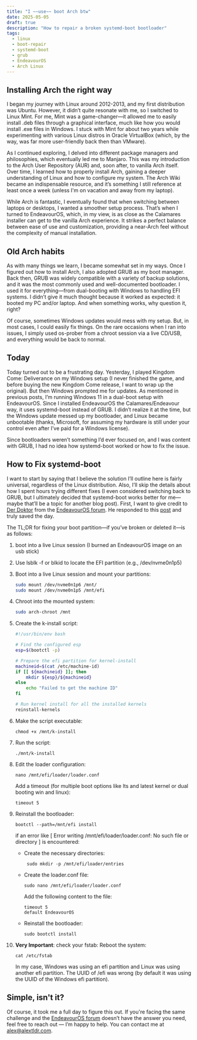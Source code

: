 ```yaml
---
title: "I ~~use~~ boot Arch btw"
date: 2025-05-05
draft: true
description: "How to repair a broken systemd-boot bootloader"
tags:
  - linux
  - boot-repair
  - systemd-boot
  - grub
  - EndeavourOS
  - Arch Linux
---
```


## Installing Arch **the right way**

I began my journey with Linux around 2012-2013, and my first distribution was Ubuntu. However, it didn’t quite resonate with me, so I switched to Linux Mint. For me, Mint was a game-changer—it allowed me to easily install .deb files through a graphical interface, much like how you would install .exe files in Windows. I stuck with Mint for about two years while experimenting with various Linux distros in Oracle VirtualBox (which, by the way, was far more user-friendly back then than VMware).

As I continued exploring, I delved into different package managers and philosophies, which eventually led me to Manjaro. This was my introduction to the Arch User Repository (AUR) and, soon after, to vanilla Arch itself. Over time, I learned how to properly install Arch, gaining a deeper understanding of Linux and how to configure my system. The Arch Wiki became an indispensable resource, and it’s something I still reference at least once a week (unless I'm on vacation and away from my laptop).

While Arch is fantastic, I eventually found that when switching between laptops or desktops, I wanted a smoother setup process. That’s when I turned to EndeavourOS, which, in my view, is as close as the Calamares installer can get to the vanilla Arch experience. It strikes a perfect balance between ease of use and customization, providing a near-Arch feel without the complexity of manual installation.

## Old Arch habits

As with many things we learn, I became somewhat set in my ways. Once I figured out how to install Arch, I also adopted GRUB as my boot manager. Back then, GRUB was widely compatible with a variety of backup solutions, and it was the most commonly used and well-documented bootloader. I used it for everything—from dual-booting with Windows to handling EFI systems. I didn’t give it much thought because it worked as expected: it booted my PC and/or laptop. And when something works, why question it, right?

Of course, sometimes Windows updates would mess with my setup. But, in most cases, I could easily fix things. On the rare occasions when I ran into issues, I simply used os-prober from a chroot session via a live CD/USB, and everything would be back to normal.

## Today

Today turned out to be a frustrating day. Yesterday, I played Kingdom Come: Deliverance on my Windows setup (I never finished the game, and before buying the new Kingdom Come release, I want to wrap up the original). But then Windows prompted me for updates. As mentioned in previous posts, I’m running Windows 11 in a dual-boot setup with EndeavourOS. Since I installed EndeavourOS the Calamares/Endeavour way, it uses systemd-boot instead of GRUB. I didn’t realize it at the time, but the Windows update messed up my bootloader, and Linux became unbootable (thanks, Microsoft, for assuming my hardware is still under your control even after I’ve paid for a Windows license).

Since bootloaders weren’t something I’d ever focused on, and I was content with GRUB, I had no idea how systemd-boot worked or how to fix the issue.

## How to Fix systemd-boot

I want to start by saying that I believe the solution I’ll outline here is fairly universal, regardless of the Linux distribution. Also, I’ll skip the details about how I spent hours trying different fixes (I even considered switching back to GRUB, but I ultimately decided that systemd-boot works better for me—maybe that’ll be a topic for another blog post). First, I want to give credit to [Der Doktor](https://forum.endeavouros.com/u/joekamprad/summary) from the [EndeavourOS forum](https://forum.endeavouros.com). He responded to this [post](https://forum.endeavouros.com/t/how-to-recover-my-partition-please-help/60224/6) and truly saved the day.

The TL;DR for fixing your boot partition—if you’ve broken or deleted it—is as follows:

1. boot into a live Linux session (I burned an EndeavourOS image on an usb stick)
2. Use lsblk -f or blkid to locate the EFI partition (e.g., /dev/nvme0n1p5)
3. Boot into a live Linux session and mount your partitions:
   ```bash
   sudo mount /dev/nvme0n1p6 /mnt/
   sudo mount /dev/nvme0n1p5 /mnt/efi
   ```
4. Chroot into the mounted system:
   ```bash
   sudo arch-chroot /mnt
   ```
5. Create the k-install script:
   ```bash
   #!/usr/bin/env bash
   
   # Find the configured esp
   esp=$(bootctl -p)
   
   # Prepare the efi partition for kernel-install
   machineid=$(cat /etc/machine-id)
   if [[ ${machineid} ]]; then
       mkdir ${esp}/${machineid}
   else
       echo "Failed to get the machine ID"
   fi
   
   # Run kernel install for all the installed kernels
   reinstall-kernels
   ```

6. Make the script executable:
   ```
   chmod +x /mnt/k-install
   ```

7. Run the script:
   ```
   ./mnt/k-install
   ```

8. Edit the loader configuration:
   ```
   nano /mnt/efi/loader/loader.conf
   ```
   Add a timeout (for multiple boot options like lts and latest kernel or dual booting win and linux):
   ```
   timeout 5
   ```
9. Reinstall the bootloader:
   ```
   bootctl --path=/mnt/efi install
   ```
   if an error like [ Error writing /mnt/efi/loader/loader.conf: No such file or directory ] is encountered:
    * Create the necessary directories:
      ```
       sudo mkdir -p /mnt/efi/loader/entries
      ```
    * Create the loader.conf file:
      ```
      sudo nano /mnt/efi/loader/loader.conf
      ```
      Add the following content to the file:
      ```
      timeout 5
      default EndeavourOS
      ```
    * Reinstall the bootloader:
      ```
      sudo bootctl install
      ```
10. **Very Important**:
    check your fstab: Reboot the system:
      ```
      cat /etc/fstab
      ```
    In my case, Windows was using an efi partition and Linux was using another efi partition. The UUID of /efi was wrong (by default it was using the UUID of the Windows efi partition).

## Simple, isn't it?

Of course, it took me a full day to figure this out. If you're facing the same challenge and the [EndeavourOS forum](https://forum.endeavouros.com) doesn’t have the answer you need, feel free to reach out — I’m happy to help. You can contact me at [alex@alextldr.com](mailto:alex@alextldr.com).

